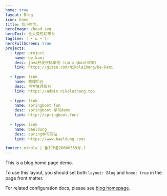 ```yaml
---
home: true
layout: Blog
icon: home
title: 我小叮当、
heroImage: /head.svg
heroText: 全人类的幻想乡
tagline: ( •̀ ω •́ )✧
heroFullScreen: true
projects:
  - type: project
    name: be-kami
    desc: java开发代码案例（springboot框架）
    link: https://gitee.com/NikolaZhang/be-kami
    
  - type: link
    name: 管理后台
    desc: 博客管理后台
    link: https://admin.nikolazhang.top
    
  - type: link
    name: springboot fun
    desc: springboot 学习demo
    link: http://springboot.fun/
    
  - type: link
    name: baeldung
    desc: spring学习网站
    link: https://www.baeldung.com/

footer: nikola | 鲁ICP备20000559号-1
---
```


This is a blog home page demo.

To use this layout, you should set both `layout: Blog` and `home: true` in the page front matter.

For related configuration docs, please see [blog homepage](https://vuepress-theme-hope.github.io/v2/guide/blog/home/).
